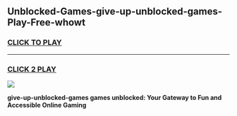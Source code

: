 
## Unblocked-Games-give-up-unblocked-games-Play-Free-whowt
<h3>
<a href="https://premium76.site?title=give-up-unblocked-games&ref=22A">CLICK TO PLAY</a></h3>
<hr>

<h3>
<a href="https://premium76.site?title=give-up-unblocked-games&ref=22A">CLICK 2 PLAY</a>
  
</h3>

<a href="https://premium76.site?title=give-up-unblocked-games&ref=22A"><img src="https://clearcache.store/games.png"></a>


**give-up-unblocked-games games unblocked: Your Gateway to Fun and Accessible Online Gaming**
